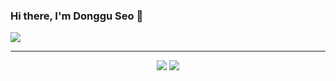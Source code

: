 ### Hi there, I'm Donggu Seo 👋
<p>
  <a href='https://www.linkedin.com/in/dongguseo/'>
    <img src='https://img.shields.io/badge/dongguseo-blue?style=flat-square&logo=linkedin&labelColor=blue'>
  </a>
</p>

---

<p align="center">
  <img src='https://img.shields.io/badge/C%23-%23239120?style=flat-square&logo=csharp&labelColor=%23239120'>
  <img src='https://img.shields.io/badge/.NET-%23512BD4?style=flat-square&logo=.NET&labelColor=%23512BD4'>
</p>

<!--
**sudongcu/sudongcu** is a ✨ _special_ ✨ repository because its `README.md` (this file) appears on your GitHub profile.

Here are some ideas to get you started:

- 🔭 I’m currently working on ...
- 🌱 I’m currently learning ...
- 👯 I’m looking to collaborate on ...
- 🤔 I’m looking for help with ...
- 💬 Ask me about ...
- 📫 How to reach me: ...
- 😄 Pronouns: ...
- ⚡ Fun fact: ...
-->
